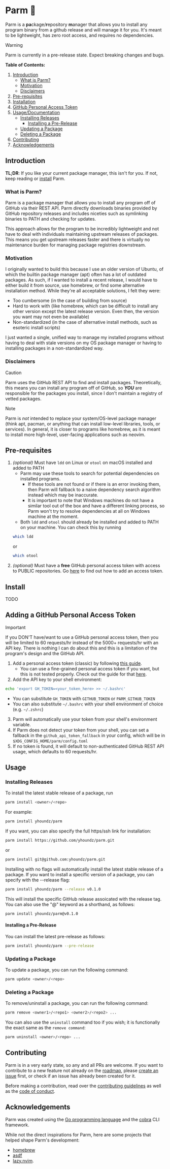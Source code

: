 # Parm 🧀

Parm is a **pa**ckage/**r**epository **m**anager that allows you to install any program binary from a github release and will manage it for you. It's meant to be lightweight, has zero root access, and requires no dependencies.

> [!WARNING]
> Parm is currently in a pre-release state. Expect breaking changes and bugs.

**Table of Contents:**
1. [Introduction](#introduction)
    - [What is Parm?](#what-is-parm)
    - [Motivation](#motivation)
    - [Disclaimers](#disclaimers)
2. [Pre-requisites](#pre-requisites)
3. [Installation](#install)
4. [GitHub Personal Access Token](#adding-a-github-personal-access-token)
5. [Usage/Documentation](#usage)
    - [Installing Releases](#installing-releases)
        - [Installing a Pre-Release](#installing-a-pre-release)
    - [Updating a Package](#updating-a-package)
    - [Deleting a Package](#deleting-a-package)
6. [Contributing](#contributing)
7. [Acknowledgements](#Acknowledgements)

## Introduction
**TL;DR**: If you like your current package manager, this isn't for you. If not, keep reading or [install](#install) Parm.

### What is Parm?
Parm is a package manager that allows you to install any program off of GitHub via their REST API. Parm directly downloads binaries provided by GitHub repository releases and includes niceties such as symlinking binaries to PATH and checking for updates.

This approach allows for the program to be incredibly lightweight and not have to deal with individuals maintaining upstream releases of packages. This means you get upstream releases faster and there is virtually no maintenance burden for managing package registries downstream.

### Motivation
I originally wanted to build this because I use an older version of Ubuntu, of which the builtin package manager (apt) often has a lot of outdated packages. As such, if I wanted to install a recent release, I would have to either build it from source, use homebrew, or find some alternative installation method. While they're all acceptable solutions, I felt they were:

- Too cumbersome (in the case of building from source)
- Hard to work with (like homebrew, which can be difficult to install any other version except the latest release version. Even then, the version you want may not even be available)
- Non-standardized (in the case of alternative install methods, such as esoteric install scripts)

I just wanted a single, unified way to manage my installed programs without having to deal with stale versions on my OS package manager or having to installing packages in a non-standardized way.

### Disclaimers
> [!CAUTION]
> Parm uses the GitHub REST API to find and install packages. Theoretically, this means you can install any program off of GitHub, so ***YOU*** are responsible for the packages you install, since I don't maintain a registry of vetted packages.

> [!NOTE]
> Parm is *not* intended to replace your system/OS-level package manager (think apt, pacman, or anything that can install low-level libraries, tools, or services). In general, it is closer to programs like homebrew, as it is meant to install more high-level, user-facing applications such as neovim.


## Pre-requisites
1. *(optional)* Must have `ldd` on Linux or `otool` on macOS installed and added to PATH
    - Parm may use these tools to search for potential dependencies on installed programs. 
        - If these tools are not found or if there is an error invoking them, then Parm will fallback to a naive dependency search algorithm instead which may be inaccurate.
        - It is important to note that Windows machines do not have a similar tool out of the box and have a different linking process, so Parm won't try to resolve dependencies at all on Windows machine at the moment.
    - Both `ldd` and `otool` should already be installed and added to PATH on your machine. You can check this by running
    ```sh
    which ldd
    ```
    or
    ```sh
    which otool
    ```
2. *(optional)* Must have a **free** GitHub personal access token with access to PUBLIC repositories. Go [here](#adding-a-github-personal-access-token) to find out how to add an access token.

## Install
TODO

## Adding a GitHub Personal Access Token
> [!IMPORTANT]
> If you DON'T have/want to use a GitHub personal access token, then you will be limited to 60 requests/hr instead of the 5000+ requests/hr with an API key. 
> There is nothing I can do about this and this is a limitation of the program's design and the GitHub API.

1. Add a personal access token (classic) by following [this guide](https://docs.github.com/en/authentication/keeping-your-account-and-data-secure/managing-your-personal-access-tokens#creating-a-personal-access-token-classic).
    - You can use a fine-grained personal access token if you want, but this is not tested properly. Check out the guide for that [here](https://docs.github.com/en/authentication/keeping-your-account-and-data-secure/managing-your-personal-access-tokens#creating-a-fine-grained-personal-access-token).
2. Add the API key to your shell environment:
```sh
echo 'export GH_TOKEN=<your_token_here> >> ~/.bashrc'
```

- You can substitute `GH_TOKEN` with `GITHUB_TOKEN` or `PARM_GITHUB_TOKEN`
- You can also substitute `~/.bashrc` with your shell environment of choice (e.g. `~/.zshrc`)

3. Parm will automatically use your token from your shell's environment variable.
4. If Parm does not detect your token from your shell, you can set a fallback in the `github_api_token_fallback` in your config, which will be in `$XDG_CONFIG_HOME/parm/config.toml` 
5. If no token is found, it will default to non-authenticated GitHub REST API usage, which defaults to 60 requests/hr.

## Usage

### Installing Releases
To install the latest stable release of a package, run
```sh
parm install <owner>/<repo>
```

For example:
```sh
parm install yhoundz/parm
```

If you want, you can also specify the full https/ssh link for installation:
```sh
parm install https://github.com/yhoundz/parm.git
```
or
```sh
parm install git@github.com:yhoundz/parm.git
```

Installing with no flags will automatically install the latest stable release of a package.
If you want to install a specific version of a package, you can specify with the --release flag:
```sh
parm install yhoundz/parm --release v0.1.0
```

This will install the specific GitHub release assoicated with the release tag.
You can also use the "@" keyword as a shorthand, as follows:
```sh
parm install yhoundz/parm@v0.1.0
```

#### Installing a Pre-Release

You can install the latest pre-release as follows:
```sh
parm install yhoundz/parm --pre-release
```

### Updating a Package

To update a package, you can run the following command:
```sh
parm update <owner>/<repo>
```

### Deleting a Package

To remove/uninstall a package, you can run the following command:
```sh
parm remove <owner1>/<repo1> <owner2>/<repo2> ...
```

You can also use the `uninstall` command too if you wish; it is functionally the exact same as the `remove command`:
```sh
parm uninstall <owner>/<repo> ...
```

## Contributing
Parm is in a very early state, so any and all PRs are welcome. If you want to contribute to a new feature not already on the [roadmap](ROADMAP.md), please [create an issue](https://github.com/yhoundz/parm/issues/new) first, or check if an issue has already been created for it.

Before making a contribution, read over the [contributing guidelines](CONTRIBUTING.md) as well as the [code of conduct](CODE_OF_CONDUCT.md).

## Acknowledgements
Parm was created using the [Go programming language](https://go.dev/) and the [cobra](https://cobra.dev/) CLI framework.

While not the direct inspirations for Parm, here are some projects that helped shape Parm's development:
- [homebrew](https://brew.sh/)
- [asdf](https://asdf-vm.com/)
- [lazy.nvim](https://lazy.folke.io/).
